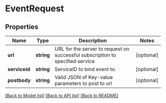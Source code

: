 # EventRequest

## Properties
Name | Type | Description | Notes
------------ | ------------- | ------------- | -------------
**url** | **string** | URL for the server to request on successful subscription to specified service | [optional] 
**serviceid** | **string** | ServiceID to bind event to. | [optional] 
**postbody** | **string** | Valid JSON of Key-value parameters to post to url | [optional] 

[[Back to Model list]](../README.md#documentation-for-models) [[Back to API list]](../README.md#documentation-for-api-endpoints) [[Back to README]](../README.md)



